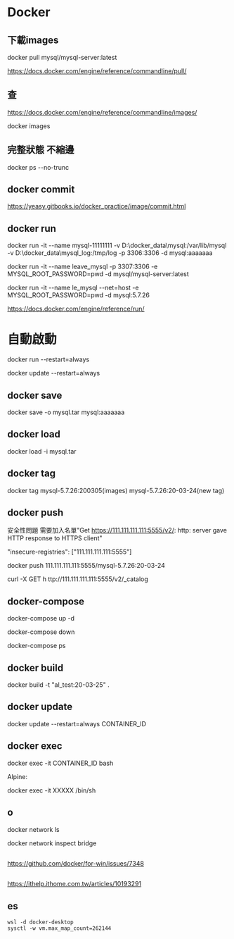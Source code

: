 # Docker


## 下載images
docker pull mysql/mysql-server:latest

https://docs.docker.com/engine/reference/commandline/pull/

## 查
https://docs.docker.com/engine/reference/commandline/images/

docker images



## 完整狀態 不縮邊
docker ps --no-trunc

## docker commit
https://yeasy.gitbooks.io/docker_practice/image/commit.html

## docker run

docker run -it --name mysql-11111111 -v D:\docker_data\mysql:/var/lib/mysql -v D:\docker_data\mysql_log:/tmp/log  -p 3306:3306 -d mysql:aaaaaaa


docker run -it --name leave_mysql -p 3307:3306 -e MYSQL_ROOT_PASSWORD=pwd -d mysql/mysql-server:latest

docker run -it --name le_mysql --net=host -e MYSQL_ROOT_PASSWORD=pwd -d mysql:5.7.26

https://docs.docker.com/engine/reference/run/

# 自動啟動
docker run --restart=always

docker update --restart=always <CONTAINER ID>

## docker save

docker save -o mysql.tar mysql:aaaaaaa

## docker load

docker load -i mysql.tar

## docker tag

docker tag mysql-5.7.26:200305(images) mysql-5.7.26:20-03-24(new tag)

## docker push

安全性問題 需要加入名單"Get https://111.111.111.111:5555/v2/: http: server gave HTTP response to HTTPS client"

"insecure-registries": ["111.111.111.111:5555"]

docker push 111.111.111.111:5555/mysql-5.7.26:20-03-24

curl -X GET h ttp://111.111.111.111:5555/v2/_catalog


## docker-compose

docker-compose up -d

docker-compose down

docker-compose ps

## docker build

docker build -t "al_test:20-03-25" .

## docker update
docker update --restart=always CONTAINER_ID
  
## docker exec
docker exec -it CONTAINER_ID bash

Alpine:

docker exec -it XXXXX /bin/sh


## o
docker network ls

docker network inspect bridge


##

https://github.com/docker/for-win/issues/7348

##

https://ithelp.ithome.com.tw/articles/10193291

## es
    wsl -d docker-desktop
    sysctl -w vm.max_map_count=262144
